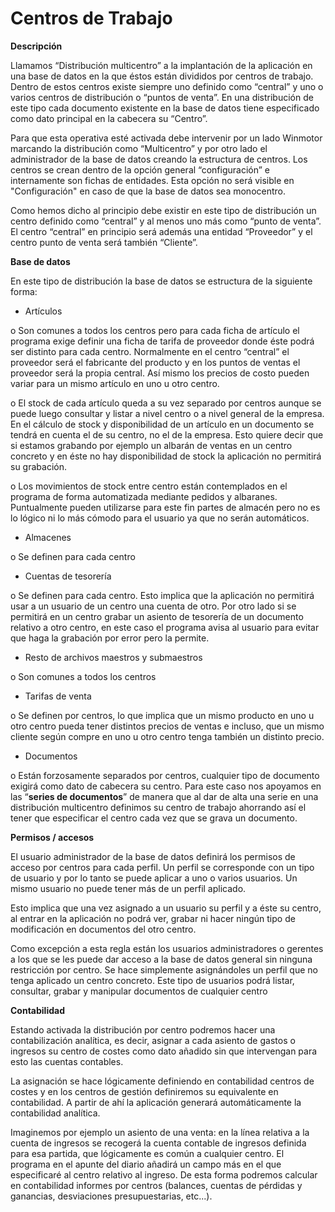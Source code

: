 # Centros de Trabajo

**Descripción**

Llamamos “Distribución multicentro” a la implantación de la aplicación en una base de datos en la que éstos están divididos por centros de trabajo. Dentro de estos centros existe siempre uno definido como “central” y uno o varios centros de distribución o “puntos de venta”. En una distribución de este tipo cada documento existente en la base de datos tiene especificado como dato principal en la cabecera su “Centro”.

Para que esta operativa esté activada debe intervenir por un lado Winmotor marcando la distribución como “Multicentro” y por otro lado el administrador de la base de datos creando la estructura de centros. Los centros se crean dentro de la opción general “configuración” e internamente son fichas de entidades. Esta opción no será visible en "Configuración" en caso de que la base de datos sea monocentro.

Como hemos dicho al principio debe existir en este tipo de distribución un centro definido como “central” y al menos uno más como “punto de venta”. El centro “central” en principio será además una entidad “Proveedor” y el centro punto de venta será también “Cliente”.

**Base de datos**

En este tipo de distribución la base de datos se estructura de la siguiente forma:

* Artículos

o Son comunes a todos los centros pero para cada ficha de artículo el programa exige definir una ficha de tarifa de proveedor donde éste podrá ser distinto para cada centro. Normalmente en el centro “central” el proveedor será el fabricante del producto y en los puntos de ventas el proveedor será la propia central. Así mismo los precios de costo pueden variar para un mismo artículo en uno u otro centro.

o El stock de cada artículo queda a su vez separado por centros aunque se puede luego consultar y listar a nivel centro o a nivel general de la empresa. En el cálculo de stock y disponibilidad de un artículo en un documento se tendrá en cuenta el de su centro, no el de la empresa. Esto quiere decir que si estamos grabando por ejemplo un albarán de ventas en un centro concreto y en éste no hay disponibilidad de stock la aplicación no permitirá su grabación.

o Los movimientos de stock entre centro están contemplados en el programa de forma automatizada mediante pedidos y albaranes. Puntualmente pueden utilizarse para este fin partes de almacén pero no es lo lógico ni lo más cómodo para el usuario ya que no serán automáticos.

* Almacenes

o Se definen para cada centro

* Cuentas de tesorería

o Se definen para cada centro. Esto implica que la aplicación no permitirá usar a un usuario de un centro una cuenta de otro. Por otro lado si se permitirá en un centro grabar un asiento de tesorería de un documento relativo a otro centro, en este caso el programa avisa al usuario para evitar que haga la grabación por error pero la permite.

* Resto de archivos maestros y submaestros

o Son comunes a todos los centros

* Tarifas de venta

o Se definen por centros, lo que implica que un mismo producto en uno u otro centro pueda tener distintos precios de ventas e incluso, que un mismo cliente según compre en uno u otro centro tenga también un distinto precio.

* Documentos

o Están forzosamente separados por centros, cualquier tipo de documento exigirá como dato de cabecera su centro. Para este caso nos apoyamos en las “**series de documentos**” de manera que al dar de alta una serie en una distribución multicentro definimos su centro de trabajo ahorrando así el tener que especificar el centro cada vez que se grava un documento.

**Permisos / accesos**

El usuario administrador de la base de datos definirá los permisos de acceso por centros para cada perfil. Un perfil se corresponde con un tipo de usuario y por lo tanto se puede aplicar a uno o varios usuarios. Un mismo usuario no puede tener más de un perfil aplicado.

Esto implica que una vez asignado a un usuario su perfil y a éste su centro, al entrar en la aplicación no podrá ver, grabar ni hacer ningún tipo de modificación en documentos del otro centro.

Como excepción a esta regla están los usuarios administradores o gerentes a los que se les puede dar acceso a la base de datos general sin ninguna restricción por centro. Se hace simplemente asignándoles un perfil que no tenga aplicado un centro concreto. Este tipo de usuarios podrá listar, consultar, grabar y manipular documentos de cualquier centro

**Contabilidad**

Estando activada la distribución por centro podremos hacer una contabilización analítica, es decir, asignar a cada asiento de gastos o ingresos su centro de costes como dato añadido sin que intervengan para esto las cuentas contables.

La asignación se hace lógicamente definiendo en contabilidad centros de costes y en los centros de gestión definiremos su equivalente en contabilidad. A partir de ahí la aplicación generará automáticamente la contabilidad analítica.

Imaginemos por ejemplo un asiento de una venta: en la línea relativa a la cuenta de ingresos se recogerá la cuenta contable de ingresos definida para esa partida, que lógicamente es común a cualquier centro. El programa en el apunte del diario añadirá un campo más en el que especificaré al centro relativo al ingreso. De esta forma podremos calcular en contabilidad informes por centros (balances, cuentas de pérdidas y ganancias, desviaciones presupuestarias, etc...).
